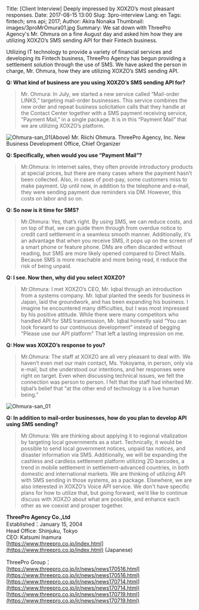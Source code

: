 Title: [Client Interview] Deeply impressed by XOXZO’s most pleasant responses.
Date: 2017-08-15 13:00
Slug: 3pro-interview
Lang: en
Tags: fintech; sms api; 2017;
Author: Akira Nonaka
Thumbnail: images/3proMrOmura01.jpg
Summary: We sat down with ThreePro Agency's Mr. Ohmura on a fine August day and asked him how they are utilizing XOXZO’s SMS sending API for their Fintech business.

Utilizing IT technology to provide a variety of financial services and developing its Fintech business, ThreePro Agency has begun providing a settlement solution through the use of SMS. We have asked the person in charge, Mr. Ohmura, how they are utilizing XOXZO’s SMS sending API.

__Q: What kind of business are you using XOXZO’s SMS sending API for?__

>Mr. Ohmura:
>In July, we started a new service called “Mail-order LINKS,” targeting mail-order businesses.  This service combines the new order and repeat business solicitation calls that they handle at the Contact Center together with a SMS payment receiving service, “Payment Mail,” in a single package. It is in this “Payment Mail” that we are utilizing XOXZO’s platform.

![Ohmura-san_01](/images/3proMrOmura01.jpg)<span class="caption">(Above) Mr. Riichi Ohmura. ThreePro Agency, Inc. New Business Development Office, Chief Organizer</span>

__Q: Specifically, when would you use “Payment Mail”?__

>Mr.Ohmura:
>In internet sales, they often provide introductory products at special prices, but there are many cases where the payment hasn’t been collected.  Also, in cases of post-pay, some customers miss to make payment. Up until now, in addition to the telephone and e-mail, they were sending payment due reminders via DM. However, this costs on labor and so on.

__Q: So now is it time for SMS?__

>Mr.Ohmura:
>Yes, that’s right. By using SMS, we can reduce costs, and on top of that, we can guide them through from overdue notice to credit card settlement in a seamless smooth manner.  Additionally, it’s an advantage that when you receive SMS, it pops up on the screen of a smart phone or feature phone.  DMs are often discarded without reading, but SMS are more likely opened compared to Direct Mails. Because SMS is more reachable and more being read, it reduce the risk of being unpaid.


__Q: I see. Now then, why did you select XOXZO?__

>Mr.Ohmura:
>I met XOXZO’s CEO, Mr. Iqbal through an introduction from a systems company. Mr. Iqbal planted the seeds for business in Japan, laid the groundwork, and has been expanding his business. I imagine he encountered many difficulties, but I was most impressed by his positive attitude. While there were many competitors who handled API for SMS transmission, Mr. Iqbal honestly said “You can look forward to our continuous development” instead of begging “Please use our API platform” That left a lasting impression on me.

__Q: How was XOXZO’s response to you?__

>Mr.Ohmura:
>The staff at XOXZO are all very pleasant to deal with. We haven’t even met our main contact, Ms. Yokoyama, in person, only via e-mail, but she understood our intentions, and her responses were right on target. Even when discussing technical issues, we felt the connection was person to person. I felt that the staff had inherited Mr. Iqbal’s belief that “at the other end of technology is a live human being.”

![Ohmura-san_01](/images/3proMrOmura02.jpg)

__Q: In addition to mail-order businesses, how do you plan to develop API using SMS sending?__

>Mr.Ohmura:
>We are thinking about applying it to regional vitalization by targeting local governments as a start. Technically, it would be possible to send local government notices, unpaid tax notices, and disaster information via SMS. Additionally, we will be expanding the cashless and cardless settlement platform utilizing 2D barcodes, a trend in mobile settlement in settlement-advanced countries, in both domestic and international markets. We are thinking of utilizing API with SMS sending in those systems, as a package. Elsewhere, we are also interested in XOXZO’s Voice API service. We don’t have specific plans for how to utilize that, but going forward, we’d like to continue discuss with XOXZO about what are possible, and enhance each other as we coexist and prosper together.


__ThreePro Agency Co.,Ltd__ <br>
Established：January 15, 2004<br>
Head Office: Shinjuku, Tokyo<br>
CEO: Katsumi Inamura<br>
[https://www.threepro.co.jp/index.html](https://www.threepro.co.jp/index.html)  (Japanese)


ThreePro Group：<br>
[https://www.threepro.co.jp/ir/news/news170516.html](https://www.threepro.co.jp/ir/news/news170516.html) <br>
[https://www.threepro.co.jp/ir/news/news170714.html](https://www.threepro.co.jp/ir/news/news170714.html) <br>
[https://www.threepro.co.jp/ir/news/news170719.html](https://www.threepro.co.jp/ir/news/news170719.html) <br>



